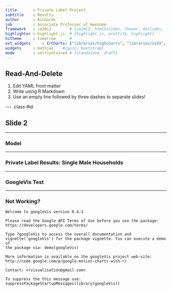 ```yaml
---
title       : Private Label Project 
subtitle    : Results 
author      : Richards
job         : Associate Professor of Awesome
framework   : io2012        # {io2012, html5slides, shower, dzslides, ...}
highlighter : highlight.js  # {highlight.js, prettify, highlight}
hitheme     : tomorrow      # 
ext_widgets     : {rCharts: ["libraries/highcharts", "libraries/nvd3", "libraries/morris", "libraries/dimple", "libraries/Rickshaw"]}           
widgets     : mathjax    #{quiz, bootstrap}
mode        : selfcontained # {standalone, draft}
---
```



## Read-And-Delete

1. Edit YAML front matter
2. Write using R Markdown
3. Use an empty line followed by three dashes to separate slides!

--- .class #id 

## Slide 2

 













---
### Model 

---
### Private Label Results: Single Male Households 




<div id ="chart1"></div>
<script type='text/javascript' src=http://code.jquery.com/jquery-1.9.1.min.js></script>
<script type='text/javascript' src=http://code.highcharts.com/highcharts.js></script>
<script type='text/javascript' src=http://code.highcharts.com/highcharts-more.js></script>
<div id='chart1' class='rChart highcharts'></div>
<script type='text/javascript'>
    (function($){
        $(function () {
            var chart = new Highcharts.Chart({
 "dom": "chart1",
"width":    800,
"height":    400,
"credits": {
 "href": null,
"text": null 
},
"title": {
 "text": "Change in PL share compared to 18-34 Age group" 
},
"yAxis": {
 "title": "Change in PL share" 
},
"series": [
 {
 "data": [
 [
 "35-44",
0.05402 
],
[
 "45-54",
0.040051 
],
[
 "55-64",
0.024423 
],
[
 "65+",
-0.032997 
] 
],
"name": "ADULT-INCONTINENCE",
"type": "line",
"marker": {
 "radius":      0 
} 
},
{
 "data": [
 [
 "35-44",
0.055136 
],
[
 "45-54",
0.038901 
],
[
 "55-64",
0.02482 
],
[
 "65+",
-0.012398 
] 
],
"name": "ANALGESIC & CHEST RUBS",
"type": "line",
"marker": {
 "radius":      0 
} 
},
{
 "data": [
 [
 "35-44",
0.068878 
],
[
 "45-54",
0.044217 
],
[
 "55-64",
0.026774 
],
[
 "65+",
-0.041777 
] 
],
"name": "ANTACIDS",
"type": "line",
"marker": {
 "radius":      0 
} 
},
{
 "data": [
 [
 "35-44",
0.037857 
],
[
 "45-54",
0.036525 
],
[
 "55-64",
0.017095 
],
[
 "65+",
-0.041092 
] 
],
"name": "ANTI-GAS PRODUCTS",
"type": "line",
"marker": {
 "radius":      0 
} 
},
{
 "data": [
 [
 "35-44",
0.007063 
],
[
 "45-54",
0.009382 
],
[
 "55-64",
0.014891 
],
[
 "65+",
-0.006528 
] 
],
"name": "AUTOMOTIVE",
"type": "line",
"marker": {
 "radius":      0 
} 
},
{
 "data": [
 [
 "35-44",
0.004109 
],
[
 "45-54",
0.002729 
],
[
 "55-64",
0.00299 
],
[
 "65+",
0.000738 
] 
],
"name": "BABY FOOD",
"type": "line",
"marker": {
 "radius":      0 
} 
},
{
 "data": [
 [
 "35-44",
0.01348 
],
[
 "45-54",
0.012783 
],
[
 "55-64",
0.011967 
],
[
 "65+",
0.020854 
] 
],
"name": "BABY NEEDS",
"type": "line",
"marker": {
 "radius":      0 
} 
},
{
 "data": [
 [
 "35-44",
0.025153 
],
[
 "45-54",
0.008921 
],
[
 "55-64",
-0.000689 
],
[
 "65+",
-0.015877 
] 
],
"name": "BAKED GOODS-FROZEN",
"type": "line",
"marker": {
 "radius":      0 
} 
},
{
 "data": [
 [
 "35-44",
0.001588 
],
[
 "45-54",
0.008144 
],
[
 "55-64",
0.015295 
],
[
 "65+",
0.028276 
] 
],
"name": "BAKING MIXES",
"type": "line",
"marker": {
 "radius":      0 
} 
},
{
 "data": [
 [
 "35-44",
0.012953 
],
[
 "45-54",
0.013289 
],
[
 "55-64",
0.017322 
],
[
 "65+",
0.018126 
] 
],
"name": "BAKING SUPPLIES",
"type": "line",
"marker": {
 "radius":      0 
} 
},
{
 "data": [
 [
 "35-44",
0.001415 
],
[
 "45-54",
0.010088 
],
[
 "55-64",
0.014575 
],
[
 "65+",
0.031527 
] 
],
"name": "BATTERIES AND FLASHLIGHTS",
"type": "line",
"marker": {
 "radius":      0 
} 
},
{
 "data": [
 [
 "35-44",
0.019051 
],
[
 "45-54",
0.013388 
],
[
 "55-64",
-0.002921 
],
[
 "65+",
-0.003444 
] 
],
"name": "BREAD AND BAKED GOODS",
"type": "line",
"marker": {
 "radius":      0 
} 
},
{
 "data": [
 [
 "35-44",
0.013613 
],
[
 "45-54",
0.010194 
],
[
 "55-64",
0.005656 
],
[
 "65+",
0.006945 
] 
],
"name": "BREAKFAST FOOD",
"type": "line",
"marker": {
 "radius":      0 
} 
},
{
 "data": [
 [
 "35-44",
0.017831 
],
[
 "45-54",
0.009945 
],
[
 "55-64",
-0.001048 
],
[
 "65+",
0.027648 
] 
],
"name": "BREAKFAST FOODS-FROZEN",
"type": "line",
"marker": {
 "radius":      0 
} 
},
{
 "data": [
 [
 "35-44",
0.037178 
],
[
 "45-54",
0.011964 
],
[
 "55-64",
0.004856 
],
[
 "65+",
-0.028243 
] 
],
"name": "BUTTER AND MARGARINE",
"type": "line",
"marker": {
 "radius":      0 
} 
},
{
 "data": [
 [
 "35-44",
0.002795 
],
[
 "45-54",
0.003369 
],
[
 "55-64",
0.006316 
],
[
 "65+",
0.013243 
] 
],
"name": "CANDY",
"type": "line",
"marker": {
 "radius":      0 
} 
},
{
 "data": [
 [
 "35-44",
0.001272 
],
[
 "45-54",
0.009296 
],
[
 "55-64",
0.018066 
],
[
 "65+",
0.036225 
] 
],
"name": "CARBONATED BEVERAGES",
"type": "line",
"marker": {
 "radius":      0 
} 
},
{
 "data": [
 [
 "35-44",
0.000855 
],
[
 "45-54",
0.012884 
],
[
 "55-64",
0.035493 
],
[
 "65+",
0.056601 
] 
],
"name": "CEREAL",
"type": "line",
"marker": {
 "radius":      0 
} 
},
{
 "data": [
 [
 "35-44",
0.014184 
],
[
 "45-54",
0.012705 
],
[
 "55-64",
0.012183 
],
[
 "65+",
0.009057 
] 
],
"name": "CHARCOAL, LOGS, ACCESSORIES",
"type": "line",
"marker": {
 "radius":      0 
} 
},
{
 "data": [
 [
 "35-44",
0.038574 
],
[
 "45-54",
0.015171 
],
[
 "55-64",
0.008797 
],
[
 "65+",
-0.016279 
] 
],
"name": "CHEESE",
"type": "line",
"marker": {
 "radius":      0 
} 
},
{
 "data": [
 [
 "35-44",
0.007746 
],
[
 "45-54",
0.009225 
],
[
 "55-64",
0.010249 
],
[
 "65+",
0.018096 
] 
],
"name": "COFFEE",
"type": "line",
"marker": {
 "radius":      0 
} 
},
{
 "data": [
 [
 "35-44",
0.057904 
],
[
 "45-54",
0.047236 
],
[
 "55-64",
0.042102 
],
[
 "65+",
0.015959 
] 
],
"name": "COLD REMEDIES - ADULT",
"type": "line",
"marker": {
 "radius":      0 
} 
},
{
 "data": [
 [
 "35-44",
0.013981 
],
[
 "45-54",
0.012181 
],
[
 "55-64",
0.01894 
],
[
 "65+",
0.036836 
] 
],
"name": "CONDIMENTS, GRAVIES, AND SAUCES",
"type": "line",
"marker": {
 "radius":      0 
} 
},
{
 "data": [
 [
 "35-44",
-0.003112 
],
[
 "45-54",
0.011718 
],
[
 "55-64",
0.02788 
],
[
 "65+",
0.049829 
] 
],
"name": "COOKIES",
"type": "line",
"marker": {
 "radius":      0 
} 
},
{
 "data": [
 [
 "35-44",
0.00292 
],
[
 "45-54",
0.00362 
],
[
 "55-64",
 7e-06 
],
[
 "65+",
-0.000839 
] 
],
"name": "COSMETICS",
"type": "line",
"marker": {
 "radius":      0 
} 
},
{
 "data": [
 [
 "35-44",
0.002992 
],
[
 "45-54",
0.0134 
],
[
 "55-64",
0.021244 
],
[
 "65+",
0.012239 
] 
],
"name": "COT CHEESE, SOUR CREAM, TOPPINGS",
"type": "line",
"marker": {
 "radius":      0 
} 
},
{
 "data": [
 [
 "35-44",
0.012475 
],
[
 "45-54",
0.01496 
],
[
 "55-64",
0.014148 
],
[
 "65+",
0.002338 
] 
],
"name": "COUGH AND COLD REMEDIES",
"type": "line",
"marker": {
 "radius":      0 
} 
},
{
 "data": [
 [
 "35-44",
0.060289 
],
[
 "45-54",
0.046415 
],
[
 "55-64",
0.030629 
],
[
 "65+",
-0.012451 
] 
],
"name": "COUGH SYRUPS & TABLETS",
"type": "line",
"marker": {
 "radius":      0 
} 
},
{
 "data": [
 [
 "35-44",
0.004846 
],
[
 "45-54",
0.013124 
],
[
 "55-64",
0.012807 
],
[
 "65+",
0.032608 
] 
],
"name": "CRACKERS",
"type": "line",
"marker": {
 "radius":      0 
} 
},
{
 "data": [
 [
 "35-44",
0.012392 
],
[
 "45-54",
0.012744 
],
[
 "55-64",
0.004008 
],
[
 "65+",
0.012702 
] 
],
"name": "DESSERTS, GELATINS, SYRUP",
"type": "line",
"marker": {
 "radius":      0 
} 
},
{
 "data": [
 [
 "35-44",
0.005198 
],
[
 "45-54",
0.011408 
],
[
 "55-64",
0.015159 
],
[
 "65+",
0.040346 
] 
],
"name": "DESSERTS/FRUITS/TOPPINGS-FROZEN",
"type": "line",
"marker": {
 "radius":      0 
} 
},
{
 "data": [
 [
 "35-44",
0.001738 
],
[
 "45-54",
0.004271 
],
[
 "55-64",
0.007354 
],
[
 "65+",
0.007464 
] 
],
"name": "DETERGENTS",
"type": "line",
"marker": {
 "radius":      0 
} 
},
{
 "data": [
 [
 "35-44",
0.039511 
],
[
 "45-54",
0.031532 
],
[
 "55-64",
0.014733 
],
[
 "65+",
-0.034082 
] 
],
"name": "DIARRHEA REMEDIES",
"type": "line",
"marker": {
 "radius":      0 
} 
},
{
 "data": [
 [
 "35-44",
0.005504 
],
[
 "45-54",
0.005305 
],
[
 "55-64",
0.004263 
],
[
 "65+",
0.005932 
] 
],
"name": "DIET AIDS",
"type": "line",
"marker": {
 "radius":      0 
} 
},
{
 "data": [
 [
 "35-44",
0.011409 
],
[
 "45-54",
0.008783 
],
[
 "55-64",
0.010122 
],
[
 "65+",
0.011623 
] 
],
"name": "DISPOSABLE DIAPERS",
"type": "line",
"marker": {
 "radius":      0 
} 
},
{
 "data": [
 [
 "35-44",
0.0048 
],
[
 "45-54",
0.013205 
],
[
 "55-64",
0.015967 
],
[
 "65+",
0.03514 
] 
],
"name": "DOUGH PRODUCTS",
"type": "line",
"marker": {
 "radius":      0 
} 
},
{
 "data": [
 [
 "35-44",
0.008108 
],
[
 "45-54",
0.011566 
],
[
 "55-64",
0.023371 
],
[
 "65+",
0.01708 
] 
],
"name": "DRESSINGS/SALADS/PREP FOODS-DELI",
"type": "line",
"marker": {
 "radius":      0 
} 
},
{
 "data": [
 [
 "35-44",
0.024386 
],
[
 "45-54",
0.009196 
],
[
 "55-64",
0.003996 
],
[
 "65+",
0.005689 
] 
],
"name": "EGGS",
"type": "line",
"marker": {
 "radius":      0 
} 
},
{
 "data": [
 [
 "35-44",
0.043032 
],
[
 "45-54",
0.031164 
],
[
 "55-64",
0.017604 
],
[
 "65+",
-0.046762 
] 
],
"name": "EYE DROPS & LOTIONS",
"type": "line",
"marker": {
 "radius":      0 
} 
},
{
 "data": [
 [
 "35-44",
0.018904 
],
[
 "45-54",
0.010018 
],
[
 "55-64",
0.00964 
],
[
 "65+",
0.004612 
] 
],
"name": "FEMININE HYGIENE",
"type": "line",
"marker": {
 "radius":      0 
} 
},
{
 "data": [
 [
 "35-44",
0.015828 
],
[
 "45-54",
0.016605 
],
[
 "55-64",
0.015497 
],
[
 "65+",
0.022794 
] 
],
"name": "FIRST AID",
"type": "line",
"marker": {
 "radius":      0 
} 
},
{
 "data": [
 [
 "35-44",
0.008909 
],
[
 "45-54",
0.007411 
],
[
 "55-64",
0.004387 
],
[
 "65+",
0.005052 
] 
],
"name": "FLORAL, GARDENING",
"type": "line",
"marker": {
 "radius":      0 
} 
},
{
 "data": [
 [
 "35-44",
0.017898 
],
[
 "45-54",
0.01227 
],
[
 "55-64",
0.005133 
],
[
 "65+",
0.010643 
] 
],
"name": "FLOUR",
"type": "line",
"marker": {
 "radius":      0 
} 
},
{
 "data": [
 [
 "35-44",
0.008286 
],
[
 "45-54",
0.006912 
],
[
 "55-64",
0.006926 
],
[
 "65+",
0.006348 
] 
],
"name": "FRAGRANCES - WOMEN",
"type": "line",
"marker": {
 "radius":      0 
} 
},
{
 "data": [
 [
 "35-44",
0.007471 
],
[
 "45-54",
0.004321 
],
[
 "55-64",
0.00548 
],
[
 "65+",
-0.001631 
] 
],
"name": "FRESH MEAT",
"type": "line",
"marker": {
 "radius":      0 
} 
},
{
 "data": [
 [
 "35-44",
0.012839 
],
[
 "45-54",
0.007993 
],
[
 "55-64",
-0.006992 
],
[
 "65+",
-0.01816 
] 
],
"name": "FRESH PRODUCE",
"type": "line",
"marker": {
 "radius":      0 
} 
},
{
 "data": [
 [
 "35-44",
0.000443 
],
[
 "45-54",
0.003828 
],
[
 "55-64",
0.004325 
],
[
 "65+",
0.00348 
] 
],
"name": "FRESHENERS AND DEODORIZERS",
"type": "line",
"marker": {
 "radius":      0 
} 
},
{
 "data": [
 [
 "35-44",
0.008476 
],
[
 "45-54",
0.013897 
],
[
 "55-64",
0.02503 
],
[
 "65+",
0.010651 
] 
],
"name": "FRUIT - CANNED",
"type": "line",
"marker": {
 "radius":      0 
} 
},
{
 "data": [
 [
 "35-44",
0.009858 
],
[
 "45-54",
0.0115 
],
[
 "55-64",
0.011409 
],
[
 "65+",
0.025708 
] 
],
"name": "FRUIT - DRIED",
"type": "line",
"marker": {
 "radius":      0 
} 
},
{
 "data": [
 [
 "35-44",
0.009948 
],
[
 "45-54",
0.011486 
],
[
 "55-64",
0.017285 
],
[
 "65+",
0.029057 
] 
],
"name": "GLASSWARE, TABLEWARE",
"type": "line",
"marker": {
 "radius":      0 
} 
},
{
 "data": [
 [
 "35-44",
0.002228 
],
[
 "45-54",
0.01072 
],
[
 "55-64",
0.016487 
],
[
 "65+",
0.021659 
] 
],
"name": "GROOMING AIDS",
"type": "line",
"marker": {
 "radius":      0 
} 
},
{
 "data": [
 [
 "35-44",
0.002162 
],
[
 "45-54",
0.003972 
],
[
 "55-64",
0.00524 
],
[
 "65+",
0.002299 
] 
],
"name": "HAIR CARE",
"type": "line",
"marker": {
 "radius":      0 
} 
},
{
 "data": [
 [
 "35-44",
0.01229 
],
[
 "45-54",
0.007487 
],
[
 "55-64",
0.015083 
],
[
 "65+",
0.008906 
] 
],
"name": "HARDWARE, TOOLS",
"type": "line",
"marker": {
 "radius":      0 
} 
},
{
 "data": [
 [
 "35-44",
0.015968 
],
[
 "45-54",
0.005552 
],
[
 "55-64",
0.003009 
],
[
 "65+",
-0.005938 
] 
],
"name": "HOUSEHOLD CLEANERS",
"type": "line",
"marker": {
 "radius":      0 
} 
},
{
 "data": [
 [
 "35-44",
0.011478 
],
[
 "45-54",
0.007964 
],
[
 "55-64",
0.014279 
],
[
 "65+",
-0.011367 
] 
],
"name": "HOUSEHOLD SUPPLIES",
"type": "line",
"marker": {
 "radius":      0 
} 
},
{
 "data": [
 [
 "35-44",
0.005179 
],
[
 "45-54",
0.005204 
],
[
 "55-64",
0.010221 
],
[
 "65+",
0.00764 
] 
],
"name": "HOUSEWARES, APPLIANCES",
"type": "line",
"marker": {
 "radius":      0 
} 
},
{
 "data": [
 [
 "35-44",
0.016835 
],
[
 "45-54",
0.008272 
],
[
 "55-64",
0.002219 
],
[
 "65+",
0.010688 
] 
],
"name": "ICE",
"type": "line",
"marker": {
 "radius":      0 
} 
},
{
 "data": [
 [
 "35-44",
0.000351 
],
[
 "45-54",
0.013251 
],
[
 "55-64",
0.030795 
],
[
 "65+",
0.048942 
] 
],
"name": "ICE CREAM, NOVELTIES",
"type": "line",
"marker": {
 "radius":      0 
} 
},
{
 "data": [
 [
 "35-44",
0.004061 
],
[
 "45-54",
0.003999 
],
[
 "55-64",
0.001905 
],
[
 "65+",
0.003169 
] 
],
"name": "INSECTICDS/PESTICDS/RODENTICDS",
"type": "line",
"marker": {
 "radius":      0 
} 
},
{
 "data": [
 [
 "35-44",
0.002843 
],
[
 "45-54",
0.01479 
],
[
 "55-64",
0.012741 
],
[
 "65+",
0.010707 
] 
],
"name": "JAMS, JELLIES, SPREADS",
"type": "line",
"marker": {
 "radius":      0 
} 
},
{
 "data": [
 [
 "35-44",
0.005446 
],
[
 "45-54",
0.0118 
],
[
 "55-64",
0.022769 
],
[
 "65+",
0.050414 
] 
],
"name": "JUICE, DRINKS - CANNED, BOTTLED",
"type": "line",
"marker": {
 "radius":      0 
} 
},
{
 "data": [
 [
 "35-44",
0.005485 
],
[
 "45-54",
0.008933 
],
[
 "55-64",
0.022158 
],
[
 "65+",
0.015982 
] 
],
"name": "JUICES, DRINKS-FROZEN",
"type": "line",
"marker": {
 "radius":      0 
} 
},
{
 "data": [
 [
 "35-44",
0.018421 
],
[
 "45-54",
0.011631 
],
[
 "55-64",
-0.007642 
],
[
 "65+",
0.011032 
] 
],
"name": "KITCHEN GADGETS",
"type": "line",
"marker": {
 "radius":      0 
} 
},
{
 "data": [
 [
 "35-44",
0.005936 
],
[
 "45-54",
0.013453 
],
[
 "55-64",
0.013332 
],
[
 "65+",
0.000943 
] 
],
"name": "LAUNDRY SUPPLIES",
"type": "line",
"marker": {
 "radius":      0 
} 
},
{
 "data": [
 [
 "35-44",
0.050996 
],
[
 "45-54",
0.043823 
],
[
 "55-64",
0.034682 
],
[
 "65+",
-0.00683 
] 
],
"name": "LAXATIVES",
"type": "line",
"marker": {
 "radius":      0 
} 
},
{
 "data": [
 [
 "35-44",
0.005822 
],
[
 "45-54",
0.007868 
],
[
 "55-64",
0.010229 
],
[
 "65+",
0.013528 
] 
],
"name": "LIGHT BULBS, ELECTRIC GOODS",
"type": "line",
"marker": {
 "radius":      0 
} 
},
{
 "data": [
 [
 "35-44",
0.063386 
],
[
 "45-54",
0.046101 
],
[
 "55-64",
0.029065 
],
[
 "65+",
-0.04753 
] 
],
"name": "MEDICATED PRODUCTS",
"type": "line",
"marker": {
 "radius":      0 
} 
},
{
 "data": [
 [
 "35-44",
0.018172 
],
[
 "45-54",
0.01689 
],
[
 "55-64",
0.018403 
],
[
 "65+",
0.00303 
] 
],
"name": "MEDICATIONS/REMEDIES/HEALTH AI",
"type": "line",
"marker": {
 "radius":      0 
} 
},
{
 "data": [
 [
 "35-44",
0.009059 
],
[
 "45-54",
0.004914 
],
[
 "55-64",
0.005426 
],
[
 "65+",
0.013173 
] 
],
"name": "MEN'S TOILETRIES",
"type": "line",
"marker": {
 "radius":      0 
} 
},
{
 "data": [
 [
 "35-44",
0.016936 
],
[
 "45-54",
0.011018 
],
[
 "55-64",
0.004581 
],
[
 "65+",
0.001975 
] 
],
"name": "MILK",
"type": "line",
"marker": {
 "radius":      0 
} 
},
{
 "data": [
 [
 "35-44",
0.056253 
],
[
 "45-54",
0.039319 
],
[
 "55-64",
0.02584 
],
[
 "65+",
-0.01654 
] 
],
"name": "MINERALS",
"type": "line",
"marker": {
 "radius":      0 
} 
},
{
 "data": [
 [
 "35-44",
0.005805 
],
[
 "45-54",
0.013547 
],
[
 "55-64",
0.011087 
],
[
 "65+",
0.053162 
] 
],
"name": "NUTS",
"type": "line",
"marker": {
 "radius":      0 
} 
},
{
 "data": [
 [
 "35-44",
0.006946 
],
[
 "45-54",
0.01091 
],
[
 "55-64",
0.023652 
],
[
 "65+",
0.018868 
] 
],
"name": "ORAL HYGIENE",
"type": "line",
"marker": {
 "radius":      0 
} 
},
{
 "data": [
 [
 "35-44",
0.021381 
],
[
 "45-54",
0.009466 
],
[
 "55-64",
0.00338 
],
[
 "65+",
0.015493 
] 
],
"name": "PACKAGED MEATS-DELI",
"type": "line",
"marker": {
 "radius":      0 
} 
},
{
 "data": [
 [
 "35-44",
-0.000341 
],
[
 "45-54",
0.012296 
],
[
 "55-64",
0.021809 
],
[
 "65+",
0.016981 
] 
],
"name": "PACKAGED MILK AND MODIFIERS",
"type": "line",
"marker": {
 "radius":      0 
} 
},
{
 "data": [
 [
 "35-44",
0.045735 
],
[
 "45-54",
0.033812 
],
[
 "55-64",
0.014653 
],
[
 "65+",
-0.039335 
] 
],
"name": "PAIN REMEDIES - ARTHRITIS",
"type": "line",
"marker": {
 "radius":      0 
} 
},
{
 "data": [
 [
 "35-44",
0.047282 
],
[
 "45-54",
0.045501 
],
[
 "55-64",
0.03159 
],
[
 "65+",
-0.02715 
] 
],
"name": "PAIN REMEDIES - HEADACHE",
"type": "line",
"marker": {
 "radius":      0 
} 
},
{
 "data": [
 [
 "35-44",
0.018588 
],
[
 "45-54",
0.014597 
],
[
 "55-64",
0.009055 
],
[
 "65+",
-0.007657 
] 
],
"name": "PAPER PRODUCTS",
"type": "line",
"marker": {
 "radius":      0 
} 
},
{
 "data": [
 [
 "35-44",
0.025954 
],
[
 "45-54",
0.013284 
],
[
 "55-64",
-2.9e-05 
],
[
 "65+",
-0.028388 
] 
],
"name": "PASTA",
"type": "line",
"marker": {
 "radius":      0 
} 
},
{
 "data": [
 [
 "35-44",
0.006899 
],
[
 "45-54",
0.00796 
],
[
 "55-64",
0.011647 
],
[
 "65+",
0.01842 
] 
],
"name": "PERSONAL SOAP AND BATH ADDITIV",
"type": "line",
"marker": {
 "radius":      0 
} 
},
{
 "data": [
 [
 "35-44",
0.007815 
],
[
 "45-54",
0.010111 
],
[
 "55-64",
0.017376 
],
[
 "65+",
0.01012 
] 
],
"name": "PET CARE",
"type": "line",
"marker": {
 "radius":      0 
} 
},
{
 "data": [
 [
 "35-44",
0.004967 
],
[
 "45-54",
0.009239 
],
[
 "55-64",
0.012463 
],
[
 "65+",
0.029704 
] 
],
"name": "PET FOOD",
"type": "line",
"marker": {
 "radius":      0 
} 
},
{
 "data": [
 [
 "35-44",
0.037117 
],
[
 "45-54",
0.035177 
],
[
 "55-64",
0.018671 
],
[
 "65+",
-0.027752 
] 
],
"name": "PETROLEUM JELLY",
"type": "line",
"marker": {
 "radius":      0 
} 
},
{
 "data": [
 [
 "35-44",
0.010657 
],
[
 "45-54",
0.006583 
],
[
 "55-64",
0.007978 
],
[
 "65+",
0.004079 
] 
],
"name": "PHOTOGRAPHIC SUPPLIES",
"type": "line",
"marker": {
 "radius":      0 
} 
},
{
 "data": [
 [
 "35-44",
0.011602 
],
[
 "45-54",
0.015131 
],
[
 "55-64",
0.00239 
],
[
 "65+",
-0.001418 
] 
],
"name": "PICKLES, OLIVES, AND RELISH",
"type": "line",
"marker": {
 "radius":      0 
} 
},
{
 "data": [
 [
 "35-44",
0.020459 
],
[
 "45-54",
0.007844 
],
[
 "55-64",
0.004431 
],
[
 "65+",
-0.011603 
] 
],
"name": "PIZZA/SNACKS/HORS DOEURVES-FRZN",
"type": "line",
"marker": {
 "radius":      0 
} 
},
{
 "data": [
 [
 "35-44",
0.000594 
],
[
 "45-54",
0.011473 
],
[
 "55-64",
0.01603 
],
[
 "65+",
0.026044 
] 
],
"name": "PREPARED FOOD-DRY MIXES",
"type": "line",
"marker": {
 "radius":      0 
} 
},
{
 "data": [
 [
 "35-44",
0.013219 
],
[
 "45-54",
0.008713 
],
[
 "55-64",
0.002844 
],
[
 "65+",
0.005312 
] 
],
"name": "PREPARED FOOD-READY-TO-SERVE",
"type": "line",
"marker": {
 "radius":      0 
} 
},
{
 "data": [
 [
 "35-44",
0.019034 
],
[
 "45-54",
0.004039 
],
[
 "55-64",
-0.003378 
],
[
 "65+",
-0.014483 
] 
],
"name": "PREPARED FOODS-FROZEN",
"type": "line",
"marker": {
 "radius":      0 
} 
},
{
 "data": [
 [
 "35-44",
0.008849 
],
[
 "45-54",
0.005271 
],
[
 "55-64",
0.001696 
],
[
 "65+",
0.012299 
] 
],
"name": "PUDDING, DESSERTS-DAIRY",
"type": "line",
"marker": {
 "radius":      0 
} 
},
{
 "data": [
 [
 "35-44",
0.019199 
],
[
 "45-54",
0.012732 
],
[
 "55-64",
0.014265 
],
[
 "65+",
0.017446 
] 
],
"name": "SALAD DRESSINGS, MAYO, TOPPINGS",
"type": "line",
"marker": {
 "radius":      0 
} 
},
{
 "data": [
 [
 "35-44",
0.010953 
],
[
 "45-54",
0.009379 
],
[
 "55-64",
0.005448 
],
[
 "65+",
0.014809 
] 
],
"name": "SANITARY PROTECTION",
"type": "line",
"marker": {
 "radius":      0 
} 
},
{
 "data": [
 [
 "35-44",
0.014666 
],
[
 "45-54",
0.011089 
],
[
 "55-64",
0.000267 
],
[
 "65+",
-0.022159 
] 
],
"name": "SEAFOOD - CANNED",
"type": "line",
"marker": {
 "radius":      0 
} 
},
{
 "data": [
 [
 "35-44",
0.005655 
],
[
 "45-54",
0.005562 
],
[
 "55-64",
0.005153 
],
[
 "65+",
0.007019 
] 
],
"name": "SHAVING NEEDS",
"type": "line",
"marker": {
 "radius":      0 
} 
},
{
 "data": [
 [
 "35-44",
0.01132 
],
[
 "45-54",
0.014333 
],
[
 "55-64",
0.008884 
],
[
 "65+",
0.001943 
] 
],
"name": "SHORTENING, OIL",
"type": "line",
"marker": {
 "radius":      0 
} 
},
{
 "data": [
 [
 "35-44",
0.040907 
],
[
 "45-54",
0.034522 
],
[
 "55-64",
0.019131 
],
[
 "65+",
-0.025395 
] 
],
"name": "SINUS REMEDIES",
"type": "line",
"marker": {
 "radius":      0 
} 
},
{
 "data": [
 [
 "35-44",
0.008214 
],
[
 "45-54",
0.006214 
],
[
 "55-64",
0.00662 
],
[
 "65+",
0.015762 
] 
],
"name": "SKIN CARE PREPARATIONS",
"type": "line",
"marker": {
 "radius":      0 
} 
},
{
 "data": [
 [
 "35-44",
0.042924 
],
[
 "45-54",
0.032051 
],
[
 "55-64",
0.021283 
],
[
 "65+",
-0.017587 
] 
],
"name": "SLEEPING AIDS",
"type": "line",
"marker": {
 "radius":      0 
} 
},
{
 "data": [
 [
 "35-44",
0.004985 
],
[
 "45-54",
0.008673 
],
[
 "55-64",
0.008627 
],
[
 "65+",
0.011381 
] 
],
"name": "SNACKS",
"type": "line",
"marker": {
 "radius":      0 
} 
},
{
 "data": [
 [
 "35-44",
0.029788 
],
[
 "45-54",
0.009998 
],
[
 "55-64",
0.004173 
],
[
 "65+",
-0.017908 
] 
],
"name": "SNACKS, SPREADS, DIPS-DAIRY",
"type": "line",
"marker": {
 "radius":      0 
} 
},
{
 "data": [
 [
 "35-44",
0.012607 
],
[
 "45-54",
0.012627 
],
[
 "55-64",
0.02791 
],
[
 "65+",
0.03316 
] 
],
"name": "SOFT DRINKS-NON-CARBONATED",
"type": "line",
"marker": {
 "radius":      0 
} 
},
{
 "data": [
 [
 "35-44",
0.006127 
],
[
 "45-54",
0.010932 
],
[
 "55-64",
0.006854 
],
[
 "65+",
0.016876 
] 
],
"name": "SOUP",
"type": "line",
"marker": {
 "radius":      0 
} 
},
{
 "data": [
 [
 "35-44",
0.015525 
],
[
 "45-54",
0.012006 
],
[
 "55-64",
0.001376 
],
[
 "65+",
0.008382 
] 
],
"name": "SPICES, SEASONING, EXTRACTS",
"type": "line",
"marker": {
 "radius":      0 
} 
},
{
 "data": [
 [
 "35-44",
0.006323 
],
[
 "45-54",
0.007761 
],
[
 "55-64",
0.015029 
],
[
 "65+",
0.013528 
] 
],
"name": "STATIONERY, SCHOOL SUPPLIES",
"type": "line",
"marker": {
 "radius":      0 
} 
},
{
 "data": [
 [
 "35-44",
0.037459 
],
[
 "45-54",
0.010379 
],
[
 "55-64",
0.006705 
],
[
 "65+",
-0.03679 
] 
],
"name": "SUGAR, SWEETENERS",
"type": "line",
"marker": {
 "radius":      0 
} 
},
{
 "data": [
 [
 "35-44",
0.018094 
],
[
 "45-54",
0.011135 
],
[
 "55-64",
0.001488 
],
[
 "65+",
0.009402 
] 
],
"name": "TABLE SYRUPS, MOLASSES",
"type": "line",
"marker": {
 "radius":      0 
} 
},
{
 "data": [
 [
 "35-44",
0.01199 
],
[
 "45-54",
0.007533 
],
[
 "55-64",
0.008798 
],
[
 "65+",
0.029598 
] 
],
"name": "TEA",
"type": "line",
"marker": {
 "radius":      0 
} 
},
{
 "data": [
 [
 "35-44",
0.034234 
],
[
 "45-54",
0.012956 
],
[
 "55-64",
-0.003035 
],
[
 "65+",
0.009026 
] 
],
"name": "UNPREP MEAT/POULTRY/SEAFOOD-FRZN",
"type": "line",
"marker": {
 "radius":      0 
} 
},
{
 "data": [
 [
 "35-44",
0.01348 
],
[
 "45-54",
0.014753 
],
[
 "55-64",
0.003431 
],
[
 "65+",
0.001633 
] 
],
"name": "VEGETABLES-FROZEN",
"type": "line",
"marker": {
 "radius":      0 
} 
},
{
 "data": [
 [
 "35-44",
0.025639 
],
[
 "45-54",
0.014158 
],
[
 "55-64",
0.00664 
],
[
 "65+",
-0.006778 
] 
],
"name": "VEGETABLES - CANNED",
"type": "line",
"marker": {
 "radius":      0 
} 
},
{
 "data": [
 [
 "35-44",
0.005662 
],
[
 "45-54",
0.012154 
],
[
 "55-64",
0.017313 
],
[
 "65+",
0.002396 
] 
],
"name": "VEGETABLES AND GRAINS - DRIED",
"type": "line",
"marker": {
 "radius":      0 
} 
},
{
 "data": [
 [
 "35-44",
0.004808 
],
[
 "45-54",
0.014626 
],
[
 "55-64",
0.031482 
],
[
 "65+",
0.028117 
] 
],
"name": "VITAMINS",
"type": "line",
"marker": {
 "radius":      0 
} 
},
{
 "data": [
 [
 "35-44",
0.05135 
],
[
 "45-54",
0.033238 
],
[
 "55-64",
0.008715 
],
[
 "65+",
-0.035006 
] 
],
"name": "VITAMINS-MULTIPLE",
"type": "line",
"marker": {
 "radius":      0 
} 
},
{
 "data": [
 [
 "35-44",
0.031804 
],
[
 "45-54",
0.01389 
],
[
 "55-64",
-0.005127 
],
[
 "65+",
-0.012588 
] 
],
"name": "WRAPPING MATERIALS AND BAGS",
"type": "line",
"marker": {
 "radius":      0 
} 
},
{
 "data": [
 [
 "35-44",
0.01755 
],
[
 "45-54",
0.009256 
],
[
 "55-64",
0.016482 
],
[
 "65+",
0.047737 
] 
],
"name": "YOGURT",
"type": "line",
"marker": {
 "radius":      0 
} 
} 
],
"xAxis": {
 "categories": [ "35-44", "45-54", "55-64", "65+" ],
"title": "Age" 
},
"subtitle": {
 "text": "115 Category Groups" 
},
"plotOptions": {
 "line": {
 "cursor": "pointer",
"point": {
 "events": {
 "click":  function() { alert ('Category: '+ this.category); }  
} 
} 
} 
},
"tooltip": {
 "pointFormat": "{series.name}",
"headerFormat": "" 
},
"legend": {
 "enabled": false 
},
"colors": [ "rgba(119, 152, 191, .3)", "rgba(119, 152, 191, .3)", "rgba(119, 152, 191, .3)", "rgba(119, 152, 191, .3)", "rgba(223, 83, 83, .3)", "rgba(223, 83, 83, .3)", "rgba(223, 83, 83, .3)", "rgba(223, 83, 83, .3)", "rgba(223, 83, 83, .3)", "rgba(223, 83, 83, .3)", "rgba(223, 83, 83, .3)", "rgba(223, 83, 83, .3)", "rgba(223, 83, 83, .3)", "rgba(223, 83, 83, .3)", "rgba(223, 83, 83, .3)", "rgba(223, 83, 83, .3)", "rgba(223, 83, 83, .3)", "rgba(223, 83, 83, .3)", "rgba(223, 83, 83, .3)", "rgba(223, 83, 83, .3)", "rgba(223, 83, 83, .3)", "rgba(119, 152, 191, .3)", "rgba(223, 83, 83, .3)", "rgba(223, 83, 83, .3)", "rgba(223, 83, 83, .3)", "rgba(223, 83, 83, .3)", "rgba(223, 83, 83, .3)", "rgba(119, 152, 191, .3)", "rgba(223, 83, 83, .3)", "rgba(223, 83, 83, .3)", "rgba(223, 83, 83, .3)", "rgba(223, 83, 83, .3)", "rgba(119, 152, 191, .3)", "rgba(223, 83, 83, .3)", "rgba(223, 83, 83, .3)", "rgba(223, 83, 83, .3)", "rgba(223, 83, 83, .3)", "rgba(223, 83, 83, .3)", "rgba(119, 152, 191, .3)", "rgba(223, 83, 83, .3)", "rgba(223, 83, 83, .3)", "rgba(223, 83, 83, .3)", "rgba(223, 83, 83, .3)", "rgba(223, 83, 83, .3)", "rgba(223, 83, 83, .3)", "rgba(223, 83, 83, .3)", "rgba(223, 83, 83, .3)", "rgba(223, 83, 83, .3)", "rgba(223, 83, 83, .3)", "rgba(223, 83, 83, .3)", "rgba(223, 83, 83, .3)", "rgba(223, 83, 83, .3)", "rgba(223, 83, 83, .3)", "rgba(223, 83, 83, .3)", "rgba(223, 83, 83, .3)", "rgba(223, 83, 83, .3)", "rgba(223, 83, 83, .3)", "rgba(223, 83, 83, .3)", "rgba(223, 83, 83, .3)", "rgba(223, 83, 83, .3)", "rgba(223, 83, 83, .3)", "rgba(223, 83, 83, .3)", "rgba(223, 83, 83, .3)", "rgba(223, 83, 83, .3)", "rgba(119, 152, 191, .3)", "rgba(223, 83, 83, .3)", "rgba(119, 152, 191, .3)", "rgba(223, 83, 83, .3)", "rgba(223, 83, 83, .3)", "rgba(223, 83, 83, .3)", "rgba(119, 152, 191, .3)", "rgba(223, 83, 83, .3)", "rgba(223, 83, 83, .3)", "rgba(223, 83, 83, .3)", "rgba(223, 83, 83, .3)", "rgba(119, 152, 191, .3)", "rgba(119, 152, 191, .3)", "rgba(223, 83, 83, .3)", "rgba(223, 83, 83, .3)", "rgba(223, 83, 83, .3)", "rgba(223, 83, 83, .3)", "rgba(223, 83, 83, .3)", "rgba(119, 152, 191, .3)", "rgba(223, 83, 83, .3)", "rgba(223, 83, 83, .3)", "rgba(223, 83, 83, .3)", "rgba(223, 83, 83, .3)", "rgba(223, 83, 83, .3)", "rgba(223, 83, 83, .3)", "rgba(223, 83, 83, .3)", "rgba(223, 83, 83, .3)", "rgba(223, 83, 83, .3)", "rgba(223, 83, 83, .3)", "rgba(223, 83, 83, .3)", "rgba(223, 83, 83, .3)", "rgba(119, 152, 191, .3)", "rgba(223, 83, 83, .3)", "rgba(119, 152, 191, .3)", "rgba(223, 83, 83, .3)", "rgba(223, 83, 83, .3)", "rgba(223, 83, 83, .3)", "rgba(223, 83, 83, .3)", "rgba(223, 83, 83, .3)", "rgba(223, 83, 83, .3)", "rgba(223, 83, 83, .3)", "rgba(223, 83, 83, .3)", "rgba(223, 83, 83, .3)", "rgba(223, 83, 83, .3)", "rgba(223, 83, 83, .3)", "rgba(223, 83, 83, .3)", "rgba(223, 83, 83, .3)", "rgba(223, 83, 83, .3)", "rgba(119, 152, 191, .3)", "rgba(223, 83, 83, .3)", "rgba(223, 83, 83, .3)" ],
"chart": {
 "height":    500,
"width":    900,
"renderTo": "chart1" 
},
"id": "chart1" 
});
        });
    })(jQuery);
</script>


---
### GoogleVis Test 


---
### Not Working?


```
Welcome to googleVis version 0.4.3

Please read the Google API Terms of Use before you use the package:
https://developers.google.com/terms/

Type ?googleVis to access the overall documentation and
vignette('googleVis') for the package vignette. You can execute a demo of
the package via: demo(googleVis)

More information is available on the googleVis project web-site:
http://code.google.com/p/google-motion-charts-with-r/

Contact: <rvisualisation@gmail.com>

To suppress the this message use:
suppressPackageStartupMessages(library(googleVis))
```

<!-- MotionChart generated in R 3.0.1 by googleVis 0.4.3 package -->
<!-- Wed Aug 07 17:03:40 2013 -->


<!-- jsHeader -->
<script type="text/javascript">
 
// jsData 
function gvisDataMotionChartID1fcc17b1c2e () {
  var data = new google.visualization.DataTable();
  var datajson =
[
 [
 "VITAMINS-MULTIPLE",
4,
"65+",
-0.035006,
"Medicine" 
],
[
 "VITAMINS-MULTIPLE",
3,
"55-64",
0.008715,
"Medicine" 
],
[
 "VITAMINS-MULTIPLE",
1,
"35-44",
0.05135,
"Medicine" 
],
[
 "VITAMINS-MULTIPLE",
2,
"45-54",
0.033238,
"Medicine" 
],
[
 "ANTACIDS",
1,
"35-44",
0.068878,
"Medicine" 
],
[
 "ANTACIDS",
2,
"45-54",
0.044217,
"Medicine" 
],
[
 "ANTACIDS",
3,
"55-64",
0.026774,
"Medicine" 
],
[
 "ANTACIDS",
4,
"65+",
-0.041777,
"Medicine" 
],
[
 "MINERALS",
3,
"55-64",
0.02584,
"Medicine" 
],
[
 "MINERALS",
1,
"35-44",
0.056253,
"Medicine" 
],
[
 "MINERALS",
2,
"45-54",
0.039319,
"Medicine" 
],
[
 "MINERALS",
4,
"65+",
-0.01654,
"Medicine" 
],
[
 "PAIN REMEDIES - HEADACHE",
1,
"35-44",
0.047282,
"Medicine" 
],
[
 "PAIN REMEDIES - HEADACHE",
2,
"45-54",
0.045501,
"Medicine" 
],
[
 "PAIN REMEDIES - HEADACHE",
3,
"55-64",
0.03159,
"Medicine" 
],
[
 "PAIN REMEDIES - HEADACHE",
4,
"65+",
-0.02715,
"Medicine" 
],
[
 "LAXATIVES",
2,
"45-54",
0.043823,
"Medicine" 
],
[
 "LAXATIVES",
3,
"55-64",
0.034682,
"Medicine" 
],
[
 "LAXATIVES",
1,
"35-44",
0.050996,
"Medicine" 
],
[
 "LAXATIVES",
4,
"65+",
-0.00683,
"Medicine" 
],
[
 "DIARRHEA REMEDIES",
1,
"35-44",
0.039511,
"Medicine" 
],
[
 "DIARRHEA REMEDIES",
2,
"45-54",
0.031532,
"Medicine" 
],
[
 "DIARRHEA REMEDIES",
3,
"55-64",
0.014733,
"Medicine" 
],
[
 "DIARRHEA REMEDIES",
4,
"65+",
-0.034082,
"Medicine" 
],
[
 "COLD REMEDIES - ADULT",
4,
"65+",
0.015959,
"Medicine" 
],
[
 "COLD REMEDIES - ADULT",
1,
"35-44",
0.057904,
"Medicine" 
],
[
 "COLD REMEDIES - ADULT",
2,
"45-54",
0.047236,
"Medicine" 
],
[
 "COLD REMEDIES - ADULT",
3,
"55-64",
0.042102,
"Medicine" 
],
[
 "COUGH SYRUPS & TABLETS",
1,
"35-44",
0.060289,
"Medicine" 
],
[
 "COUGH SYRUPS & TABLETS",
2,
"45-54",
0.046415,
"Medicine" 
],
[
 "COUGH SYRUPS & TABLETS",
3,
"55-64",
0.030629,
"Medicine" 
],
[
 "COUGH SYRUPS & TABLETS",
4,
"65+",
-0.012451,
"Medicine" 
],
[
 "ANALGESIC & CHEST RUBS",
1,
"35-44",
0.055136,
"Medicine" 
],
[
 "ANALGESIC & CHEST RUBS",
2,
"45-54",
0.038901,
"Medicine" 
],
[
 "ANALGESIC & CHEST RUBS",
3,
"55-64",
0.02482,
"Medicine" 
],
[
 "ANALGESIC & CHEST RUBS",
4,
"65+",
-0.012398,
"Medicine" 
],
[
 "SLEEPING AIDS",
1,
"35-44",
0.042924,
"Medicine" 
],
[
 "SLEEPING AIDS",
2,
"45-54",
0.032051,
"Medicine" 
],
[
 "SLEEPING AIDS",
4,
"65+",
-0.017587,
"Medicine" 
],
[
 "SLEEPING AIDS",
3,
"55-64",
0.021283,
"Medicine" 
],
[
 "EYE DROPS & LOTIONS",
1,
"35-44",
0.043032,
"Medicine" 
],
[
 "EYE DROPS & LOTIONS",
4,
"65+",
-0.046762,
"Medicine" 
],
[
 "EYE DROPS & LOTIONS",
2,
"45-54",
0.031164,
"Medicine" 
],
[
 "EYE DROPS & LOTIONS",
3,
"55-64",
0.017604,
"Medicine" 
],
[
 "MEDICATED PRODUCTS",
2,
"45-54",
0.046101,
"Medicine" 
],
[
 "MEDICATED PRODUCTS",
3,
"55-64",
0.029065,
"Medicine" 
],
[
 "MEDICATED PRODUCTS",
4,
"65+",
-0.04753,
"Medicine" 
],
[
 "MEDICATED PRODUCTS",
1,
"35-44",
0.063386,
"Medicine" 
],
[
 "SINUS REMEDIES",
1,
"35-44",
0.040907,
"Medicine" 
],
[
 "SINUS REMEDIES",
2,
"45-54",
0.034522,
"Medicine" 
],
[
 "SINUS REMEDIES",
3,
"55-64",
0.019131,
"Medicine" 
],
[
 "SINUS REMEDIES",
4,
"65+",
-0.025395,
"Medicine" 
],
[
 "PAIN REMEDIES - ARTHRITIS",
1,
"35-44",
0.045735,
"Medicine" 
],
[
 "PAIN REMEDIES - ARTHRITIS",
2,
"45-54",
0.033812,
"Medicine" 
],
[
 "PAIN REMEDIES - ARTHRITIS",
3,
"55-64",
0.014653,
"Medicine" 
],
[
 "PAIN REMEDIES - ARTHRITIS",
4,
"65+",
-0.039335,
"Medicine" 
],
[
 "ADULT-INCONTINENCE",
2,
"45-54",
0.040051,
"Medicine" 
],
[
 "ADULT-INCONTINENCE",
3,
"55-64",
0.024423,
"Medicine" 
],
[
 "ADULT-INCONTINENCE",
1,
"35-44",
0.05402,
"Medicine" 
],
[
 "ADULT-INCONTINENCE",
4,
"65+",
-0.032997,
"Medicine" 
],
[
 "PETROLEUM JELLY",
1,
"35-44",
0.037117,
"Medicine" 
],
[
 "PETROLEUM JELLY",
2,
"45-54",
0.035177,
"Medicine" 
],
[
 "PETROLEUM JELLY",
3,
"55-64",
0.018671,
"Medicine" 
],
[
 "PETROLEUM JELLY",
4,
"65+",
-0.027752,
"Medicine" 
],
[
 "ANTI-GAS PRODUCTS",
1,
"35-44",
0.037857,
"Medicine" 
],
[
 "ANTI-GAS PRODUCTS",
2,
"45-54",
0.036525,
"Medicine" 
],
[
 "ANTI-GAS PRODUCTS",
3,
"55-64",
0.017095,
"Medicine" 
],
[
 "ANTI-GAS PRODUCTS",
4,
"65+",
-0.041092,
"Medicine" 
],
[
 "BABY FOOD",
2,
"45-54",
0.002729,
"Non-Medicine" 
],
[
 "BABY FOOD",
3,
"55-64",
0.00299,
"Non-Medicine" 
],
[
 "BABY FOOD",
4,
"65+",
0.000738,
"Non-Medicine" 
],
[
 "BABY FOOD",
1,
"35-44",
0.004109,
"Non-Medicine" 
],
[
 "CANDY",
2,
"45-54",
0.003369,
"Non-Medicine" 
],
[
 "CANDY",
3,
"55-64",
0.006316,
"Non-Medicine" 
],
[
 "CANDY",
4,
"65+",
0.013243,
"Non-Medicine" 
],
[
 "CANDY",
1,
"35-44",
0.002795,
"Non-Medicine" 
],
[
 "FRUIT - CANNED",
2,
"45-54",
0.013897,
"Non-Medicine" 
],
[
 "FRUIT - CANNED",
4,
"65+",
0.010651,
"Non-Medicine" 
],
[
 "FRUIT - CANNED",
1,
"35-44",
0.008476,
"Non-Medicine" 
],
[
 "FRUIT - CANNED",
3,
"55-64",
0.02503,
"Non-Medicine" 
],
[
 "JAMS, JELLIES, SPREADS",
4,
"65+",
0.010707,
"Non-Medicine" 
],
[
 "JAMS, JELLIES, SPREADS",
2,
"45-54",
0.01479,
"Non-Medicine" 
],
[
 "JAMS, JELLIES, SPREADS",
3,
"55-64",
0.012741,
"Non-Medicine" 
],
[
 "JAMS, JELLIES, SPREADS",
1,
"35-44",
0.002843,
"Non-Medicine" 
],
[
 "JUICE, DRINKS - CANNED, BOTTLED",
1,
"35-44",
0.005446,
"Non-Medicine" 
],
[
 "JUICE, DRINKS - CANNED, BOTTLED",
2,
"45-54",
0.0118,
"Non-Medicine" 
],
[
 "JUICE, DRINKS - CANNED, BOTTLED",
3,
"55-64",
0.022769,
"Non-Medicine" 
],
[
 "JUICE, DRINKS - CANNED, BOTTLED",
4,
"65+",
0.050414,
"Non-Medicine" 
],
[
 "PET FOOD",
1,
"35-44",
0.004967,
"Non-Medicine" 
],
[
 "PET FOOD",
2,
"45-54",
0.009239,
"Non-Medicine" 
],
[
 "PET FOOD",
3,
"55-64",
0.012463,
"Non-Medicine" 
],
[
 "PET FOOD",
4,
"65+",
0.029704,
"Non-Medicine" 
],
[
 "PREPARED FOOD-READY-TO-SERVE",
1,
"35-44",
0.013219,
"Non-Medicine" 
],
[
 "PREPARED FOOD-READY-TO-SERVE",
2,
"45-54",
0.008713,
"Non-Medicine" 
],
[
 "PREPARED FOOD-READY-TO-SERVE",
3,
"55-64",
0.002844,
"Non-Medicine" 
],
[
 "PREPARED FOOD-READY-TO-SERVE",
4,
"65+",
0.005312,
"Non-Medicine" 
],
[
 "PREPARED FOOD-DRY MIXES",
4,
"65+",
0.026044,
"Non-Medicine" 
],
[
 "PREPARED FOOD-DRY MIXES",
1,
"35-44",
0.000594,
"Non-Medicine" 
],
[
 "PREPARED FOOD-DRY MIXES",
2,
"45-54",
0.011473,
"Non-Medicine" 
],
[
 "PREPARED FOOD-DRY MIXES",
3,
"55-64",
0.01603,
"Non-Medicine" 
],
[
 "SEAFOOD - CANNED",
1,
"35-44",
0.014666,
"Non-Medicine" 
],
[
 "SEAFOOD - CANNED",
2,
"45-54",
0.011089,
"Non-Medicine" 
],
[
 "SEAFOOD - CANNED",
3,
"55-64",
0.000267,
"Non-Medicine" 
],
[
 "SEAFOOD - CANNED",
4,
"65+",
-0.022159,
"Non-Medicine" 
],
[
 "SOUP",
1,
"35-44",
0.006127,
"Non-Medicine" 
],
[
 "SOUP",
2,
"45-54",
0.010932,
"Non-Medicine" 
],
[
 "SOUP",
4,
"65+",
0.016876,
"Non-Medicine" 
],
[
 "SOUP",
3,
"55-64",
0.006854,
"Non-Medicine" 
],
[
 "VEGETABLES - CANNED",
4,
"65+",
-0.006778,
"Non-Medicine" 
],
[
 "VEGETABLES - CANNED",
1,
"35-44",
0.025639,
"Non-Medicine" 
],
[
 "VEGETABLES - CANNED",
2,
"45-54",
0.014158,
"Non-Medicine" 
],
[
 "VEGETABLES - CANNED",
3,
"55-64",
0.00664,
"Non-Medicine" 
],
[
 "BAKING MIXES",
1,
"35-44",
0.001588,
"Non-Medicine" 
],
[
 "BAKING MIXES",
2,
"45-54",
0.008144,
"Non-Medicine" 
],
[
 "BAKING MIXES",
4,
"65+",
0.028276,
"Non-Medicine" 
],
[
 "BAKING MIXES",
3,
"55-64",
0.015295,
"Non-Medicine" 
],
[
 "BAKING SUPPLIES",
2,
"45-54",
0.013289,
"Non-Medicine" 
],
[
 "BAKING SUPPLIES",
4,
"65+",
0.018126,
"Non-Medicine" 
],
[
 "BAKING SUPPLIES",
3,
"55-64",
0.017322,
"Non-Medicine" 
],
[
 "BAKING SUPPLIES",
1,
"35-44",
0.012953,
"Non-Medicine" 
],
[
 "BREAKFAST FOOD",
3,
"55-64",
0.005656,
"Non-Medicine" 
],
[
 "BREAKFAST FOOD",
1,
"35-44",
0.013613,
"Non-Medicine" 
],
[
 "BREAKFAST FOOD",
2,
"45-54",
0.010194,
"Non-Medicine" 
],
[
 "BREAKFAST FOOD",
4,
"65+",
0.006945,
"Non-Medicine" 
],
[
 "CEREAL",
3,
"55-64",
0.035493,
"Non-Medicine" 
],
[
 "CEREAL",
2,
"45-54",
0.012884,
"Non-Medicine" 
],
[
 "CEREAL",
4,
"65+",
0.056601,
"Non-Medicine" 
],
[
 "CEREAL",
1,
"35-44",
0.000855,
"Non-Medicine" 
],
[
 "COFFEE",
4,
"65+",
0.018096,
"Non-Medicine" 
],
[
 "COFFEE",
3,
"55-64",
0.010249,
"Non-Medicine" 
],
[
 "COFFEE",
1,
"35-44",
0.007746,
"Non-Medicine" 
],
[
 "COFFEE",
2,
"45-54",
0.009225,
"Non-Medicine" 
],
[
 "CONDIMENTS, GRAVIES, AND SAUCES",
1,
"35-44",
0.013981,
"Non-Medicine" 
],
[
 "CONDIMENTS, GRAVIES, AND SAUCES",
2,
"45-54",
0.012181,
"Non-Medicine" 
],
[
 "CONDIMENTS, GRAVIES, AND SAUCES",
3,
"55-64",
0.01894,
"Non-Medicine" 
],
[
 "CONDIMENTS, GRAVIES, AND SAUCES",
4,
"65+",
0.036836,
"Non-Medicine" 
],
[
 "DESSERTS, GELATINS, SYRUP",
1,
"35-44",
0.012392,
"Non-Medicine" 
],
[
 "DESSERTS, GELATINS, SYRUP",
2,
"45-54",
0.012744,
"Non-Medicine" 
],
[
 "DESSERTS, GELATINS, SYRUP",
3,
"55-64",
0.004008,
"Non-Medicine" 
],
[
 "DESSERTS, GELATINS, SYRUP",
4,
"65+",
0.012702,
"Non-Medicine" 
],
[
 "FLOUR",
1,
"35-44",
0.017898,
"Non-Medicine" 
],
[
 "FLOUR",
2,
"45-54",
0.01227,
"Non-Medicine" 
],
[
 "FLOUR",
3,
"55-64",
0.005133,
"Non-Medicine" 
],
[
 "FLOUR",
4,
"65+",
0.010643,
"Non-Medicine" 
],
[
 "FRUIT - DRIED",
2,
"45-54",
0.0115,
"Non-Medicine" 
],
[
 "FRUIT - DRIED",
1,
"35-44",
0.009858,
"Non-Medicine" 
],
[
 "FRUIT - DRIED",
4,
"65+",
0.025708,
"Non-Medicine" 
],
[
 "FRUIT - DRIED",
3,
"55-64",
0.011409,
"Non-Medicine" 
],
[
 "NUTS",
1,
"35-44",
0.005805,
"Non-Medicine" 
],
[
 "NUTS",
4,
"65+",
0.053162,
"Non-Medicine" 
],
[
 "NUTS",
2,
"45-54",
0.013547,
"Non-Medicine" 
],
[
 "NUTS",
3,
"55-64",
0.011087,
"Non-Medicine" 
],
[
 "PACKAGED MILK AND MODIFIERS",
2,
"45-54",
0.012296,
"Non-Medicine" 
],
[
 "PACKAGED MILK AND MODIFIERS",
1,
"35-44",
-0.000341,
"Non-Medicine" 
],
[
 "PACKAGED MILK AND MODIFIERS",
3,
"55-64",
0.021809,
"Non-Medicine" 
],
[
 "PACKAGED MILK AND MODIFIERS",
4,
"65+",
0.016981,
"Non-Medicine" 
],
[
 "PASTA",
2,
"45-54",
0.013284,
"Non-Medicine" 
],
[
 "PASTA",
1,
"35-44",
0.025954,
"Non-Medicine" 
],
[
 "PASTA",
4,
"65+",
-0.028388,
"Non-Medicine" 
],
[
 "PASTA",
3,
"55-64",
-2.9e-05,
"Non-Medicine" 
],
[
 "PICKLES, OLIVES, AND RELISH",
1,
"35-44",
0.011602,
"Non-Medicine" 
],
[
 "PICKLES, OLIVES, AND RELISH",
4,
"65+",
-0.001418,
"Non-Medicine" 
],
[
 "PICKLES, OLIVES, AND RELISH",
2,
"45-54",
0.015131,
"Non-Medicine" 
],
[
 "PICKLES, OLIVES, AND RELISH",
3,
"55-64",
0.00239,
"Non-Medicine" 
],
[
 "SALAD DRESSINGS, MAYO, TOPPINGS",
2,
"45-54",
0.012732,
"Non-Medicine" 
],
[
 "SALAD DRESSINGS, MAYO, TOPPINGS",
3,
"55-64",
0.014265,
"Non-Medicine" 
],
[
 "SALAD DRESSINGS, MAYO, TOPPINGS",
1,
"35-44",
0.019199,
"Non-Medicine" 
],
[
 "SALAD DRESSINGS, MAYO, TOPPINGS",
4,
"65+",
0.017446,
"Non-Medicine" 
],
[
 "SHORTENING, OIL",
4,
"65+",
0.001943,
"Non-Medicine" 
],
[
 "SHORTENING, OIL",
2,
"45-54",
0.014333,
"Non-Medicine" 
],
[
 "SHORTENING, OIL",
3,
"55-64",
0.008884,
"Non-Medicine" 
],
[
 "SHORTENING, OIL",
1,
"35-44",
0.01132,
"Non-Medicine" 
],
[
 "SPICES, SEASONING, EXTRACTS",
1,
"35-44",
0.015525,
"Non-Medicine" 
],
[
 "SPICES, SEASONING, EXTRACTS",
3,
"55-64",
0.001376,
"Non-Medicine" 
],
[
 "SPICES, SEASONING, EXTRACTS",
4,
"65+",
0.008382,
"Non-Medicine" 
],
[
 "SPICES, SEASONING, EXTRACTS",
2,
"45-54",
0.012006,
"Non-Medicine" 
],
[
 "SUGAR, SWEETENERS",
2,
"45-54",
0.010379,
"Non-Medicine" 
],
[
 "SUGAR, SWEETENERS",
1,
"35-44",
0.037459,
"Non-Medicine" 
],
[
 "SUGAR, SWEETENERS",
4,
"65+",
-0.03679,
"Non-Medicine" 
],
[
 "SUGAR, SWEETENERS",
3,
"55-64",
0.006705,
"Non-Medicine" 
],
[
 "TABLE SYRUPS, MOLASSES",
1,
"35-44",
0.018094,
"Non-Medicine" 
],
[
 "TABLE SYRUPS, MOLASSES",
4,
"65+",
0.009402,
"Non-Medicine" 
],
[
 "TABLE SYRUPS, MOLASSES",
3,
"55-64",
0.001488,
"Non-Medicine" 
],
[
 "TABLE SYRUPS, MOLASSES",
2,
"45-54",
0.011135,
"Non-Medicine" 
],
[
 "TEA",
1,
"35-44",
0.01199,
"Non-Medicine" 
],
[
 "TEA",
4,
"65+",
0.029598,
"Non-Medicine" 
],
[
 "TEA",
3,
"55-64",
0.008798,
"Non-Medicine" 
],
[
 "TEA",
2,
"45-54",
0.007533,
"Non-Medicine" 
],
[
 "VEGETABLES AND GRAINS - DRIED",
4,
"65+",
0.002396,
"Non-Medicine" 
],
[
 "VEGETABLES AND GRAINS - DRIED",
3,
"55-64",
0.017313,
"Non-Medicine" 
],
[
 "VEGETABLES AND GRAINS - DRIED",
1,
"35-44",
0.005662,
"Non-Medicine" 
],
[
 "VEGETABLES AND GRAINS - DRIED",
2,
"45-54",
0.012154,
"Non-Medicine" 
],
[
 "BREAD AND BAKED GOODS",
3,
"55-64",
-0.002921,
"Non-Medicine" 
],
[
 "BREAD AND BAKED GOODS",
1,
"35-44",
0.019051,
"Non-Medicine" 
],
[
 "BREAD AND BAKED GOODS",
2,
"45-54",
0.013388,
"Non-Medicine" 
],
[
 "BREAD AND BAKED GOODS",
4,
"65+",
-0.003444,
"Non-Medicine" 
],
[
 "CARBONATED BEVERAGES",
1,
"35-44",
0.001272,
"Non-Medicine" 
],
[
 "CARBONATED BEVERAGES",
2,
"45-54",
0.009296,
"Non-Medicine" 
],
[
 "CARBONATED BEVERAGES",
4,
"65+",
0.036225,
"Non-Medicine" 
],
[
 "CARBONATED BEVERAGES",
3,
"55-64",
0.018066,
"Non-Medicine" 
],
[
 "COOKIES",
3,
"55-64",
0.02788,
"Non-Medicine" 
],
[
 "COOKIES",
4,
"65+",
0.049829,
"Non-Medicine" 
],
[
 "COOKIES",
1,
"35-44",
-0.003112,
"Non-Medicine" 
],
[
 "COOKIES",
2,
"45-54",
0.011718,
"Non-Medicine" 
],
[
 "CRACKERS",
3,
"55-64",
0.012807,
"Non-Medicine" 
],
[
 "CRACKERS",
1,
"35-44",
0.004846,
"Non-Medicine" 
],
[
 "CRACKERS",
2,
"45-54",
0.013124,
"Non-Medicine" 
],
[
 "CRACKERS",
4,
"65+",
0.032608,
"Non-Medicine" 
],
[
 "SNACKS",
4,
"65+",
0.011381,
"Non-Medicine" 
],
[
 "SNACKS",
1,
"35-44",
0.004985,
"Non-Medicine" 
],
[
 "SNACKS",
3,
"55-64",
0.008627,
"Non-Medicine" 
],
[
 "SNACKS",
2,
"45-54",
0.008673,
"Non-Medicine" 
],
[
 "SOFT DRINKS-NON-CARBONATED",
3,
"55-64",
0.02791,
"Non-Medicine" 
],
[
 "SOFT DRINKS-NON-CARBONATED",
1,
"35-44",
0.012607,
"Non-Medicine" 
],
[
 "SOFT DRINKS-NON-CARBONATED",
2,
"45-54",
0.012627,
"Non-Medicine" 
],
[
 "SOFT DRINKS-NON-CARBONATED",
4,
"65+",
0.03316,
"Non-Medicine" 
],
[
 "BAKED GOODS-FROZEN",
1,
"35-44",
0.025153,
"Non-Medicine" 
],
[
 "BAKED GOODS-FROZEN",
2,
"45-54",
0.008921,
"Non-Medicine" 
],
[
 "BAKED GOODS-FROZEN",
3,
"55-64",
-0.000689,
"Non-Medicine" 
],
[
 "BAKED GOODS-FROZEN",
4,
"65+",
-0.015877,
"Non-Medicine" 
],
[
 "BREAKFAST FOODS-FROZEN",
2,
"45-54",
0.009945,
"Non-Medicine" 
],
[
 "BREAKFAST FOODS-FROZEN",
1,
"35-44",
0.017831,
"Non-Medicine" 
],
[
 "BREAKFAST FOODS-FROZEN",
3,
"55-64",
-0.001048,
"Non-Medicine" 
],
[
 "BREAKFAST FOODS-FROZEN",
4,
"65+",
0.027648,
"Non-Medicine" 
],
[
 "DESSERTS/FRUITS/TOPPINGS-FROZEN",
4,
"65+",
0.040346,
"Non-Medicine" 
],
[
 "DESSERTS/FRUITS/TOPPINGS-FROZEN",
2,
"45-54",
0.011408,
"Non-Medicine" 
],
[
 "DESSERTS/FRUITS/TOPPINGS-FROZEN",
1,
"35-44",
0.005198,
"Non-Medicine" 
],
[
 "DESSERTS/FRUITS/TOPPINGS-FROZEN",
3,
"55-64",
0.015159,
"Non-Medicine" 
],
[
 "ICE",
4,
"65+",
0.010688,
"Non-Medicine" 
],
[
 "ICE",
1,
"35-44",
0.016835,
"Non-Medicine" 
],
[
 "ICE",
2,
"45-54",
0.008272,
"Non-Medicine" 
],
[
 "ICE",
3,
"55-64",
0.002219,
"Non-Medicine" 
],
[
 "ICE CREAM, NOVELTIES",
2,
"45-54",
0.013251,
"Non-Medicine" 
],
[
 "ICE CREAM, NOVELTIES",
4,
"65+",
0.048942,
"Non-Medicine" 
],
[
 "ICE CREAM, NOVELTIES",
1,
"35-44",
0.000351,
"Non-Medicine" 
],
[
 "ICE CREAM, NOVELTIES",
3,
"55-64",
0.030795,
"Non-Medicine" 
],
[
 "JUICES, DRINKS-FROZEN",
2,
"45-54",
0.008933,
"Non-Medicine" 
],
[
 "JUICES, DRINKS-FROZEN",
3,
"55-64",
0.022158,
"Non-Medicine" 
],
[
 "JUICES, DRINKS-FROZEN",
1,
"35-44",
0.005485,
"Non-Medicine" 
],
[
 "JUICES, DRINKS-FROZEN",
4,
"65+",
0.015982,
"Non-Medicine" 
],
[
 "PIZZA/SNACKS/HORS DOEURVES-FRZN",
1,
"35-44",
0.020459,
"Non-Medicine" 
],
[
 "PIZZA/SNACKS/HORS DOEURVES-FRZN",
2,
"45-54",
0.007844,
"Non-Medicine" 
],
[
 "PIZZA/SNACKS/HORS DOEURVES-FRZN",
3,
"55-64",
0.004431,
"Non-Medicine" 
],
[
 "PIZZA/SNACKS/HORS DOEURVES-FRZN",
4,
"65+",
-0.011603,
"Non-Medicine" 
],
[
 "PREPARED FOODS-FROZEN",
4,
"65+",
-0.014483,
"Non-Medicine" 
],
[
 "PREPARED FOODS-FROZEN",
2,
"45-54",
0.004039,
"Non-Medicine" 
],
[
 "PREPARED FOODS-FROZEN",
3,
"55-64",
-0.003378,
"Non-Medicine" 
],
[
 "PREPARED FOODS-FROZEN",
1,
"35-44",
0.019034,
"Non-Medicine" 
],
[
 "UNPREP MEAT/POULTRY/SEAFOOD-FRZN",
1,
"35-44",
0.034234,
"Non-Medicine" 
],
[
 "UNPREP MEAT/POULTRY/SEAFOOD-FRZN",
4,
"65+",
0.009026,
"Non-Medicine" 
],
[
 "UNPREP MEAT/POULTRY/SEAFOOD-FRZN",
2,
"45-54",
0.012956,
"Non-Medicine" 
],
[
 "UNPREP MEAT/POULTRY/SEAFOOD-FRZN",
3,
"55-64",
-0.003035,
"Non-Medicine" 
],
[
 "VEGETABLES-FROZEN",
2,
"45-54",
0.014753,
"Non-Medicine" 
],
[
 "VEGETABLES-FROZEN",
1,
"35-44",
0.01348,
"Non-Medicine" 
],
[
 "VEGETABLES-FROZEN",
3,
"55-64",
0.003431,
"Non-Medicine" 
],
[
 "VEGETABLES-FROZEN",
4,
"65+",
0.001633,
"Non-Medicine" 
],
[
 "BUTTER AND MARGARINE",
2,
"45-54",
0.011964,
"Non-Medicine" 
],
[
 "BUTTER AND MARGARINE",
3,
"55-64",
0.004856,
"Non-Medicine" 
],
[
 "BUTTER AND MARGARINE",
4,
"65+",
-0.028243,
"Non-Medicine" 
],
[
 "BUTTER AND MARGARINE",
1,
"35-44",
0.037178,
"Non-Medicine" 
],
[
 "CHEESE",
1,
"35-44",
0.038574,
"Non-Medicine" 
],
[
 "CHEESE",
2,
"45-54",
0.015171,
"Non-Medicine" 
],
[
 "CHEESE",
3,
"55-64",
0.008797,
"Non-Medicine" 
],
[
 "CHEESE",
4,
"65+",
-0.016279,
"Non-Medicine" 
],
[
 "COT CHEESE, SOUR CREAM, TOPPINGS",
4,
"65+",
0.012239,
"Non-Medicine" 
],
[
 "COT CHEESE, SOUR CREAM, TOPPINGS",
2,
"45-54",
0.0134,
"Non-Medicine" 
],
[
 "COT CHEESE, SOUR CREAM, TOPPINGS",
3,
"55-64",
0.021244,
"Non-Medicine" 
],
[
 "COT CHEESE, SOUR CREAM, TOPPINGS",
1,
"35-44",
0.002992,
"Non-Medicine" 
],
[
 "DOUGH PRODUCTS",
4,
"65+",
0.03514,
"Non-Medicine" 
],
[
 "DOUGH PRODUCTS",
1,
"35-44",
0.0048,
"Non-Medicine" 
],
[
 "DOUGH PRODUCTS",
2,
"45-54",
0.013205,
"Non-Medicine" 
],
[
 "DOUGH PRODUCTS",
3,
"55-64",
0.015967,
"Non-Medicine" 
],
[
 "EGGS",
1,
"35-44",
0.024386,
"Non-Medicine" 
],
[
 "EGGS",
4,
"65+",
0.005689,
"Non-Medicine" 
],
[
 "EGGS",
2,
"45-54",
0.009196,
"Non-Medicine" 
],
[
 "EGGS",
3,
"55-64",
0.003996,
"Non-Medicine" 
],
[
 "MILK",
2,
"45-54",
0.011018,
"Non-Medicine" 
],
[
 "MILK",
3,
"55-64",
0.004581,
"Non-Medicine" 
],
[
 "MILK",
1,
"35-44",
0.016936,
"Non-Medicine" 
],
[
 "MILK",
4,
"65+",
0.001975,
"Non-Medicine" 
],
[
 "PUDDING, DESSERTS-DAIRY",
4,
"65+",
0.012299,
"Non-Medicine" 
],
[
 "PUDDING, DESSERTS-DAIRY",
3,
"55-64",
0.001696,
"Non-Medicine" 
],
[
 "PUDDING, DESSERTS-DAIRY",
1,
"35-44",
0.008849,
"Non-Medicine" 
],
[
 "PUDDING, DESSERTS-DAIRY",
2,
"45-54",
0.005271,
"Non-Medicine" 
],
[
 "SNACKS, SPREADS, DIPS-DAIRY",
4,
"65+",
-0.017908,
"Non-Medicine" 
],
[
 "SNACKS, SPREADS, DIPS-DAIRY",
1,
"35-44",
0.029788,
"Non-Medicine" 
],
[
 "SNACKS, SPREADS, DIPS-DAIRY",
2,
"45-54",
0.009998,
"Non-Medicine" 
],
[
 "SNACKS, SPREADS, DIPS-DAIRY",
3,
"55-64",
0.004173,
"Non-Medicine" 
],
[
 "YOGURT",
2,
"45-54",
0.009256,
"Non-Medicine" 
],
[
 "YOGURT",
3,
"55-64",
0.016482,
"Non-Medicine" 
],
[
 "YOGURT",
1,
"35-44",
0.01755,
"Non-Medicine" 
],
[
 "YOGURT",
4,
"65+",
0.047737,
"Non-Medicine" 
],
[
 "DRESSINGS/SALADS/PREP FOODS-DELI",
1,
"35-44",
0.008108,
"Non-Medicine" 
],
[
 "DRESSINGS/SALADS/PREP FOODS-DELI",
2,
"45-54",
0.011566,
"Non-Medicine" 
],
[
 "DRESSINGS/SALADS/PREP FOODS-DELI",
3,
"55-64",
0.023371,
"Non-Medicine" 
],
[
 "DRESSINGS/SALADS/PREP FOODS-DELI",
4,
"65+",
0.01708,
"Non-Medicine" 
],
[
 "PACKAGED MEATS-DELI",
1,
"35-44",
0.021381,
"Non-Medicine" 
],
[
 "PACKAGED MEATS-DELI",
2,
"45-54",
0.009466,
"Non-Medicine" 
],
[
 "PACKAGED MEATS-DELI",
3,
"55-64",
0.00338,
"Non-Medicine" 
],
[
 "PACKAGED MEATS-DELI",
4,
"65+",
0.015493,
"Non-Medicine" 
],
[
 "FRESH MEAT",
2,
"45-54",
0.004321,
"Non-Medicine" 
],
[
 "FRESH MEAT",
1,
"35-44",
0.007471,
"Non-Medicine" 
],
[
 "FRESH MEAT",
3,
"55-64",
0.00548,
"Non-Medicine" 
],
[
 "FRESH MEAT",
4,
"65+",
-0.001631,
"Non-Medicine" 
],
[
 "FRESH PRODUCE",
3,
"55-64",
-0.006992,
"Non-Medicine" 
],
[
 "FRESH PRODUCE",
1,
"35-44",
0.012839,
"Non-Medicine" 
],
[
 "FRESH PRODUCE",
4,
"65+",
-0.01816,
"Non-Medicine" 
],
[
 "FRESH PRODUCE",
2,
"45-54",
0.007993,
"Non-Medicine" 
],
[
 "DETERGENTS",
2,
"45-54",
0.004271,
"Non-Medicine" 
],
[
 "DETERGENTS",
1,
"35-44",
0.001738,
"Non-Medicine" 
],
[
 "DETERGENTS",
4,
"65+",
0.007464,
"Non-Medicine" 
],
[
 "DETERGENTS",
3,
"55-64",
0.007354,
"Non-Medicine" 
],
[
 "DISPOSABLE DIAPERS",
3,
"55-64",
0.010122,
"Non-Medicine" 
],
[
 "DISPOSABLE DIAPERS",
2,
"45-54",
0.008783,
"Non-Medicine" 
],
[
 "DISPOSABLE DIAPERS",
1,
"35-44",
0.011409,
"Non-Medicine" 
],
[
 "DISPOSABLE DIAPERS",
4,
"65+",
0.011623,
"Non-Medicine" 
],
[
 "FRESHENERS AND DEODORIZERS",
1,
"35-44",
0.000443,
"Non-Medicine" 
],
[
 "FRESHENERS AND DEODORIZERS",
2,
"45-54",
0.003828,
"Non-Medicine" 
],
[
 "FRESHENERS AND DEODORIZERS",
3,
"55-64",
0.004325,
"Non-Medicine" 
],
[
 "FRESHENERS AND DEODORIZERS",
4,
"65+",
0.00348,
"Non-Medicine" 
],
[
 "HOUSEHOLD CLEANERS",
2,
"45-54",
0.005552,
"Non-Medicine" 
],
[
 "HOUSEHOLD CLEANERS",
1,
"35-44",
0.015968,
"Non-Medicine" 
],
[
 "HOUSEHOLD CLEANERS",
3,
"55-64",
0.003009,
"Non-Medicine" 
],
[
 "HOUSEHOLD CLEANERS",
4,
"65+",
-0.005938,
"Non-Medicine" 
],
[
 "HOUSEHOLD SUPPLIES",
3,
"55-64",
0.014279,
"Non-Medicine" 
],
[
 "HOUSEHOLD SUPPLIES",
4,
"65+",
-0.011367,
"Non-Medicine" 
],
[
 "HOUSEHOLD SUPPLIES",
1,
"35-44",
0.011478,
"Non-Medicine" 
],
[
 "HOUSEHOLD SUPPLIES",
2,
"45-54",
0.007964,
"Non-Medicine" 
],
[
 "LAUNDRY SUPPLIES",
3,
"55-64",
0.013332,
"Non-Medicine" 
],
[
 "LAUNDRY SUPPLIES",
2,
"45-54",
0.013453,
"Non-Medicine" 
],
[
 "LAUNDRY SUPPLIES",
1,
"35-44",
0.005936,
"Non-Medicine" 
],
[
 "LAUNDRY SUPPLIES",
4,
"65+",
0.000943,
"Non-Medicine" 
],
[
 "PAPER PRODUCTS",
3,
"55-64",
0.009055,
"Non-Medicine" 
],
[
 "PAPER PRODUCTS",
1,
"35-44",
0.018588,
"Non-Medicine" 
],
[
 "PAPER PRODUCTS",
2,
"45-54",
0.014597,
"Non-Medicine" 
],
[
 "PAPER PRODUCTS",
4,
"65+",
-0.007657,
"Non-Medicine" 
],
[
 "PERSONAL SOAP AND BATH ADDITIV",
1,
"35-44",
0.006899,
"Non-Medicine" 
],
[
 "PERSONAL SOAP AND BATH ADDITIV",
2,
"45-54",
0.00796,
"Non-Medicine" 
],
[
 "PERSONAL SOAP AND BATH ADDITIV",
3,
"55-64",
0.011647,
"Non-Medicine" 
],
[
 "PERSONAL SOAP AND BATH ADDITIV",
4,
"65+",
0.01842,
"Non-Medicine" 
],
[
 "PET CARE",
2,
"45-54",
0.010111,
"Non-Medicine" 
],
[
 "PET CARE",
3,
"55-64",
0.017376,
"Non-Medicine" 
],
[
 "PET CARE",
1,
"35-44",
0.007815,
"Non-Medicine" 
],
[
 "PET CARE",
4,
"65+",
0.01012,
"Non-Medicine" 
],
[
 "WRAPPING MATERIALS AND BAGS",
1,
"35-44",
0.031804,
"Non-Medicine" 
],
[
 "WRAPPING MATERIALS AND BAGS",
2,
"45-54",
0.01389,
"Non-Medicine" 
],
[
 "WRAPPING MATERIALS AND BAGS",
4,
"65+",
-0.012588,
"Non-Medicine" 
],
[
 "WRAPPING MATERIALS AND BAGS",
3,
"55-64",
-0.005127,
"Non-Medicine" 
],
[
 "AUTOMOTIVE",
1,
"35-44",
0.007063,
"Non-Medicine" 
],
[
 "AUTOMOTIVE",
2,
"45-54",
0.009382,
"Non-Medicine" 
],
[
 "AUTOMOTIVE",
4,
"65+",
-0.006528,
"Non-Medicine" 
],
[
 "AUTOMOTIVE",
3,
"55-64",
0.014891,
"Non-Medicine" 
],
[
 "BATTERIES AND FLASHLIGHTS",
4,
"65+",
0.031527,
"Non-Medicine" 
],
[
 "BATTERIES AND FLASHLIGHTS",
1,
"35-44",
0.001415,
"Non-Medicine" 
],
[
 "BATTERIES AND FLASHLIGHTS",
2,
"45-54",
0.010088,
"Non-Medicine" 
],
[
 "BATTERIES AND FLASHLIGHTS",
3,
"55-64",
0.014575,
"Non-Medicine" 
],
[
 "CHARCOAL, LOGS, ACCESSORIES",
1,
"35-44",
0.014184,
"Non-Medicine" 
],
[
 "CHARCOAL, LOGS, ACCESSORIES",
2,
"45-54",
0.012705,
"Non-Medicine" 
],
[
 "CHARCOAL, LOGS, ACCESSORIES",
4,
"65+",
0.009057,
"Non-Medicine" 
],
[
 "CHARCOAL, LOGS, ACCESSORIES",
3,
"55-64",
0.012183,
"Non-Medicine" 
],
[
 "FLORAL, GARDENING",
1,
"35-44",
0.008909,
"Non-Medicine" 
],
[
 "FLORAL, GARDENING",
2,
"45-54",
0.007411,
"Non-Medicine" 
],
[
 "FLORAL, GARDENING",
3,
"55-64",
0.004387,
"Non-Medicine" 
],
[
 "FLORAL, GARDENING",
4,
"65+",
0.005052,
"Non-Medicine" 
],
[
 "GLASSWARE, TABLEWARE",
4,
"65+",
0.029057,
"Non-Medicine" 
],
[
 "GLASSWARE, TABLEWARE",
2,
"45-54",
0.011486,
"Non-Medicine" 
],
[
 "GLASSWARE, TABLEWARE",
3,
"55-64",
0.017285,
"Non-Medicine" 
],
[
 "GLASSWARE, TABLEWARE",
1,
"35-44",
0.009948,
"Non-Medicine" 
],
[
 "HARDWARE, TOOLS",
1,
"35-44",
0.01229,
"Non-Medicine" 
],
[
 "HARDWARE, TOOLS",
3,
"55-64",
0.015083,
"Non-Medicine" 
],
[
 "HARDWARE, TOOLS",
4,
"65+",
0.008906,
"Non-Medicine" 
],
[
 "HARDWARE, TOOLS",
2,
"45-54",
0.007487,
"Non-Medicine" 
],
[
 "HOUSEWARES, APPLIANCES",
2,
"45-54",
0.005204,
"Non-Medicine" 
],
[
 "HOUSEWARES, APPLIANCES",
3,
"55-64",
0.010221,
"Non-Medicine" 
],
[
 "HOUSEWARES, APPLIANCES",
1,
"35-44",
0.005179,
"Non-Medicine" 
],
[
 "HOUSEWARES, APPLIANCES",
4,
"65+",
0.00764,
"Non-Medicine" 
],
[
 "INSECTICDS/PESTICDS/RODENTICDS",
1,
"35-44",
0.004061,
"Non-Medicine" 
],
[
 "INSECTICDS/PESTICDS/RODENTICDS",
4,
"65+",
0.003169,
"Non-Medicine" 
],
[
 "INSECTICDS/PESTICDS/RODENTICDS",
2,
"45-54",
0.003999,
"Non-Medicine" 
],
[
 "INSECTICDS/PESTICDS/RODENTICDS",
3,
"55-64",
0.001905,
"Non-Medicine" 
],
[
 "KITCHEN GADGETS",
1,
"35-44",
0.018421,
"Non-Medicine" 
],
[
 "KITCHEN GADGETS",
2,
"45-54",
0.011631,
"Non-Medicine" 
],
[
 "KITCHEN GADGETS",
3,
"55-64",
-0.007642,
"Non-Medicine" 
],
[
 "KITCHEN GADGETS",
4,
"65+",
0.011032,
"Non-Medicine" 
],
[
 "LIGHT BULBS, ELECTRIC GOODS",
3,
"55-64",
0.010229,
"Non-Medicine" 
],
[
 "LIGHT BULBS, ELECTRIC GOODS",
1,
"35-44",
0.005822,
"Non-Medicine" 
],
[
 "LIGHT BULBS, ELECTRIC GOODS",
2,
"45-54",
0.007868,
"Non-Medicine" 
],
[
 "LIGHT BULBS, ELECTRIC GOODS",
4,
"65+",
0.013528,
"Non-Medicine" 
],
[
 "PHOTOGRAPHIC SUPPLIES",
3,
"55-64",
0.007978,
"Non-Medicine" 
],
[
 "PHOTOGRAPHIC SUPPLIES",
1,
"35-44",
0.010657,
"Non-Medicine" 
],
[
 "PHOTOGRAPHIC SUPPLIES",
2,
"45-54",
0.006583,
"Non-Medicine" 
],
[
 "PHOTOGRAPHIC SUPPLIES",
4,
"65+",
0.004079,
"Non-Medicine" 
],
[
 "STATIONERY, SCHOOL SUPPLIES",
4,
"65+",
0.013528,
"Non-Medicine" 
],
[
 "STATIONERY, SCHOOL SUPPLIES",
1,
"35-44",
0.006323,
"Non-Medicine" 
],
[
 "STATIONERY, SCHOOL SUPPLIES",
2,
"45-54",
0.007761,
"Non-Medicine" 
],
[
 "STATIONERY, SCHOOL SUPPLIES",
3,
"55-64",
0.015029,
"Non-Medicine" 
],
[
 "BABY NEEDS",
1,
"35-44",
0.01348,
"Non-Medicine" 
],
[
 "BABY NEEDS",
4,
"65+",
0.020854,
"Non-Medicine" 
],
[
 "BABY NEEDS",
3,
"55-64",
0.011967,
"Non-Medicine" 
],
[
 "BABY NEEDS",
2,
"45-54",
0.012783,
"Non-Medicine" 
],
[
 "COSMETICS",
1,
"35-44",
0.00292,
"Non-Medicine" 
],
[
 "COSMETICS",
2,
"45-54",
0.00362,
"Non-Medicine" 
],
[
 "COSMETICS",
4,
"65+",
-0.000839,
"Non-Medicine" 
],
[
 "COSMETICS",
3,
"55-64",
7e-06,
"Non-Medicine" 
],
[
 "COUGH AND COLD REMEDIES",
1,
"35-44",
0.012475,
"Non-Medicine" 
],
[
 "COUGH AND COLD REMEDIES",
4,
"65+",
0.002338,
"Non-Medicine" 
],
[
 "COUGH AND COLD REMEDIES",
2,
"45-54",
0.01496,
"Non-Medicine" 
],
[
 "COUGH AND COLD REMEDIES",
3,
"55-64",
0.014148,
"Non-Medicine" 
],
[
 "DIET AIDS",
1,
"35-44",
0.005504,
"Non-Medicine" 
],
[
 "DIET AIDS",
2,
"45-54",
0.005305,
"Non-Medicine" 
],
[
 "DIET AIDS",
3,
"55-64",
0.004263,
"Non-Medicine" 
],
[
 "DIET AIDS",
4,
"65+",
0.005932,
"Non-Medicine" 
],
[
 "FEMININE HYGIENE",
1,
"35-44",
0.018904,
"Non-Medicine" 
],
[
 "FEMININE HYGIENE",
2,
"45-54",
0.010018,
"Non-Medicine" 
],
[
 "FEMININE HYGIENE",
3,
"55-64",
0.00964,
"Non-Medicine" 
],
[
 "FEMININE HYGIENE",
4,
"65+",
0.004612,
"Non-Medicine" 
],
[
 "FIRST AID",
1,
"35-44",
0.015828,
"Non-Medicine" 
],
[
 "FIRST AID",
2,
"45-54",
0.016605,
"Non-Medicine" 
],
[
 "FIRST AID",
3,
"55-64",
0.015497,
"Non-Medicine" 
],
[
 "FIRST AID",
4,
"65+",
0.022794,
"Non-Medicine" 
],
[
 "FRAGRANCES - WOMEN",
2,
"45-54",
0.006912,
"Non-Medicine" 
],
[
 "FRAGRANCES - WOMEN",
3,
"55-64",
0.006926,
"Non-Medicine" 
],
[
 "FRAGRANCES - WOMEN",
1,
"35-44",
0.008286,
"Non-Medicine" 
],
[
 "FRAGRANCES - WOMEN",
4,
"65+",
0.006348,
"Non-Medicine" 
],
[
 "GROOMING AIDS",
1,
"35-44",
0.002228,
"Non-Medicine" 
],
[
 "GROOMING AIDS",
2,
"45-54",
0.01072,
"Non-Medicine" 
],
[
 "GROOMING AIDS",
3,
"55-64",
0.016487,
"Non-Medicine" 
],
[
 "GROOMING AIDS",
4,
"65+",
0.021659,
"Non-Medicine" 
],
[
 "HAIR CARE",
1,
"35-44",
0.002162,
"Non-Medicine" 
],
[
 "HAIR CARE",
2,
"45-54",
0.003972,
"Non-Medicine" 
],
[
 "HAIR CARE",
3,
"55-64",
0.00524,
"Non-Medicine" 
],
[
 "HAIR CARE",
4,
"65+",
0.002299,
"Non-Medicine" 
],
[
 "MEDICATIONS/REMEDIES/HEALTH AI",
2,
"45-54",
0.01689,
"Non-Medicine" 
],
[
 "MEDICATIONS/REMEDIES/HEALTH AI",
3,
"55-64",
0.018403,
"Non-Medicine" 
],
[
 "MEDICATIONS/REMEDIES/HEALTH AI",
4,
"65+",
0.00303,
"Non-Medicine" 
],
[
 "MEDICATIONS/REMEDIES/HEALTH AI",
1,
"35-44",
0.018172,
"Non-Medicine" 
],
[
 "MEN'S TOILETRIES",
3,
"55-64",
0.005426,
"Non-Medicine" 
],
[
 "MEN'S TOILETRIES",
1,
"35-44",
0.009059,
"Non-Medicine" 
],
[
 "MEN'S TOILETRIES",
2,
"45-54",
0.004914,
"Non-Medicine" 
],
[
 "MEN'S TOILETRIES",
4,
"65+",
0.013173,
"Non-Medicine" 
],
[
 "ORAL HYGIENE",
1,
"35-44",
0.006946,
"Non-Medicine" 
],
[
 "ORAL HYGIENE",
3,
"55-64",
0.023652,
"Non-Medicine" 
],
[
 "ORAL HYGIENE",
2,
"45-54",
0.01091,
"Non-Medicine" 
],
[
 "ORAL HYGIENE",
4,
"65+",
0.018868,
"Non-Medicine" 
],
[
 "SANITARY PROTECTION",
2,
"45-54",
0.009379,
"Non-Medicine" 
],
[
 "SANITARY PROTECTION",
3,
"55-64",
0.005448,
"Non-Medicine" 
],
[
 "SANITARY PROTECTION",
4,
"65+",
0.014809,
"Non-Medicine" 
],
[
 "SANITARY PROTECTION",
1,
"35-44",
0.010953,
"Non-Medicine" 
],
[
 "SHAVING NEEDS",
1,
"35-44",
0.005655,
"Non-Medicine" 
],
[
 "SHAVING NEEDS",
2,
"45-54",
0.005562,
"Non-Medicine" 
],
[
 "SHAVING NEEDS",
3,
"55-64",
0.005153,
"Non-Medicine" 
],
[
 "SHAVING NEEDS",
4,
"65+",
0.007019,
"Non-Medicine" 
],
[
 "SKIN CARE PREPARATIONS",
2,
"45-54",
0.006214,
"Non-Medicine" 
],
[
 "SKIN CARE PREPARATIONS",
1,
"35-44",
0.008214,
"Non-Medicine" 
],
[
 "SKIN CARE PREPARATIONS",
3,
"55-64",
0.00662,
"Non-Medicine" 
],
[
 "SKIN CARE PREPARATIONS",
4,
"65+",
0.015762,
"Non-Medicine" 
],
[
 "VITAMINS",
1,
"35-44",
0.004808,
"Non-Medicine" 
],
[
 "VITAMINS",
2,
"45-54",
0.014626,
"Non-Medicine" 
],
[
 "VITAMINS",
3,
"55-64",
0.031482,
"Non-Medicine" 
],
[
 "VITAMINS",
4,
"65+",
0.028117,
"Non-Medicine" 
] 
];
data.addColumn('string','group.name');
data.addColumn('number','Effect3');
data.addColumn('string','Effect2');
data.addColumn('number','mean');
data.addColumn('string','medicine2');
data.addRows(datajson);
return(data);
}
 
// jsDrawChart
function drawChartMotionChartID1fcc17b1c2e() {
  var data = gvisDataMotionChartID1fcc17b1c2e();
  var options = {};
options["width"] =    700;
options["height"] =    600;

     var chart = new google.visualization.MotionChart(
       document.getElementById('MotionChartID1fcc17b1c2e')
     );
     chart.draw(data,options);
    

}
  
 
// jsDisplayChart
(function() {
  var pkgs = window.__gvisPackages = window.__gvisPackages || [];
  var callbacks = window.__gvisCallbacks = window.__gvisCallbacks || [];
  var chartid = "motionchart";

  // Manually see if chartid is in pkgs (not all browsers support Array.indexOf)
  var i, newPackage = true;
  for (i = 0; newPackage && i < pkgs.length; i++) {
    if (pkgs[i] === chartid)
      newPackage = false;
  }
  if (newPackage)
    pkgs.push(chartid);

  // Add the drawChart function to the global list of callbacks
  callbacks.push(drawChartMotionChartID1fcc17b1c2e);
})();
function displayChartMotionChartID1fcc17b1c2e() {
  var pkgs = window.__gvisPackages = window.__gvisPackages || [];
  var callbacks = window.__gvisCallbacks = window.__gvisCallbacks || [];
  window.clearTimeout(window.__gvisLoad);
  // The timeout is set to 100 because otherwise the container div we are
  // targeting might not be part of the document yet
  window.__gvisLoad = setTimeout(function() {
    var pkgCount = pkgs.length;
    google.load("visualization", "1", { packages:pkgs, callback: function() {
      if (pkgCount != pkgs.length) {
        // Race condition where another setTimeout call snuck in after us; if
        // that call added a package, we must not shift its callback
        return;
      }
      while (callbacks.length > 0)
        callbacks.shift()();
    } });
  }, 100);
}
 
// jsFooter
 </script>
 
<!-- jsChart -->  
<script type="text/javascript" src="https://www.google.com/jsapi?callback=displayChartMotionChartID1fcc17b1c2e"></script>
 
<!-- divChart -->
  
<div id="MotionChartID1fcc17b1c2e"
  style="width: 700px; height: 600px;">
</div>



